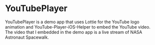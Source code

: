 # YouTubePlayer
YouTubePlayer is a demo app that uses Lottie for the YouTube logo animation and YouTube-Player-iOS-Helper to embed the YouTube video. The video that I embedded in the demo app is a live stream of NASA Astronaut Spacewalk.
